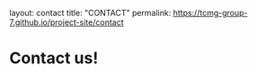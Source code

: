 layout: contact
title: "CONTACT"
permalink: https://tcmg-group-7.github.io/project-site/contact

# Contact us!